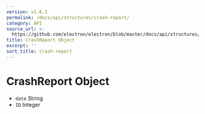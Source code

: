 ```yaml
---
version: v1.6.1
permalink: /docs/api/structures/crash-report/
category: API
source_url: >-
  https://github.com/electron/electron/blob/master/docs/api/structures/crash-report.md
title: CrashReport Object
excerpt: ''
sort_title: crash-report
---
```

# CrashReport Object

*   `date` String
*   `ID` Integer
